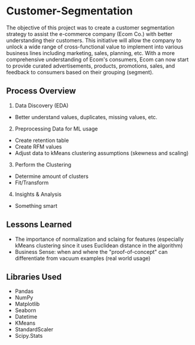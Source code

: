 # Customer-Segmentation

The objective of this project was to create a customer segmentation strategy to assist the e-commerce company (Ecom Co.) with better understanding their customers. This initiative will allow the company to unlock a wide range of cross-functional value to implement into various business lines including marketing, sales, planning, etc. With a more comprehensive understanding of Ecom's consumers, Ecom can now start to provide curated advertisements, products, promotions, sales, and feedback to consumers based on their grouping (segment).

## Process Overview
1. Data Discovery (EDA)
  - Better understand values, duplicates, missing values, etc.
2. Preprocessing Data for ML usage
  - Create retention table
  - Create RFM values
  - Adjust data to kMeans clustering assumptions (skewness and scaling)
3. Perform the Clustering
  - Determine amount of clusters
  - Fit/Transform
4. Insights & Analysis
  - Something smart

## Lessons Learned
- The importance of normalization and sclaing for features (especially kMeans clustering since it uses Euclidean distance in the algorithm)
- Business Sense: when and where the "proof-of-concept" can differentiate from vacuum examples (real world usage)

## Libraries Used
- Pandas
- NumPy
- Matplotlib
- Seaborn
- Datetime
- KMeans
- StandardScaler
- Scipy.Stats
